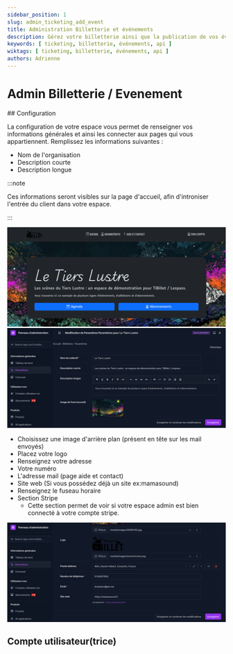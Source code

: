 ```yaml
---
sidebar_position: 1
slug: admin_ticketing_add_event
title: Administration Billetterie et événements
description: Gérez votre billetterie ainsi que la publication de vos événements
keywords: [ ticketing, billetterie, événements, api ]
wiktags: [ ticketing, billetterie, événements, api ]
authors: Adrienne
---
```



# Admin Billetterie / Evenement


## Configuration

La configuration de votre espace vous permet de renseigner vos informations générales et ainsi les connecter aux pages qui vous appartiennent.
Remplissez les informations suivantes :

- Nom de l'organisation
- Description courte
- Description longue

:::note

Ces informations seront visibles sur la page d'accueil, afin d'introniser l'entrée du client dans votre espace.

:::

![Configuration page d'accueil](/img/config.png)
![Page d'accueil](/img/config2.png)

- Choisissez une image d'arrière plan (présent en tête sur les mail envoyés)
- Placez votre logo
- Renseignez votre adresse
- Votre numéro
- L'adresse mail (page aide et contact)
- Site web (Si vous possédez déjà un site ex:mamasound)
- Renseignez le fuseau horaire
- Section Stripe
  - Cette section permet de voir si votre espace admin est bien connecté à votre compte stripe.

![Configuration parametre](/img/config3.png)

## Compte utilisateur(trice)

